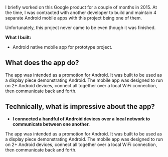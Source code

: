I briefly worked on this Google product for a couple of months in 2015. At the time, I was contracted with another developer to build and maintain 4 separate Android mobile apps with this project being one of them.

Unfortunately, this project never came to be even though it was finished.

**What I built:**

* Android native mobile app for prototype project.

## What does the app do?

The app was intended as a promotion for Android. It was built to be used as a display piece demonstrating Android. The mobile app was designed to run on 2+ Android devices, connect all together over a local WiFi connection, then communicate back and forth.

## Technically, what is impressive about the app?

* **I connected a handful of Android devices over a local network to communicate between one another.**

The app was intended as a promotion for Android. It was built to be used as a display piece demonstrating Android. The mobile app was designed to run on 2+ Android devices, connect all together over a local WiFi connection, then communicate back and forth.
